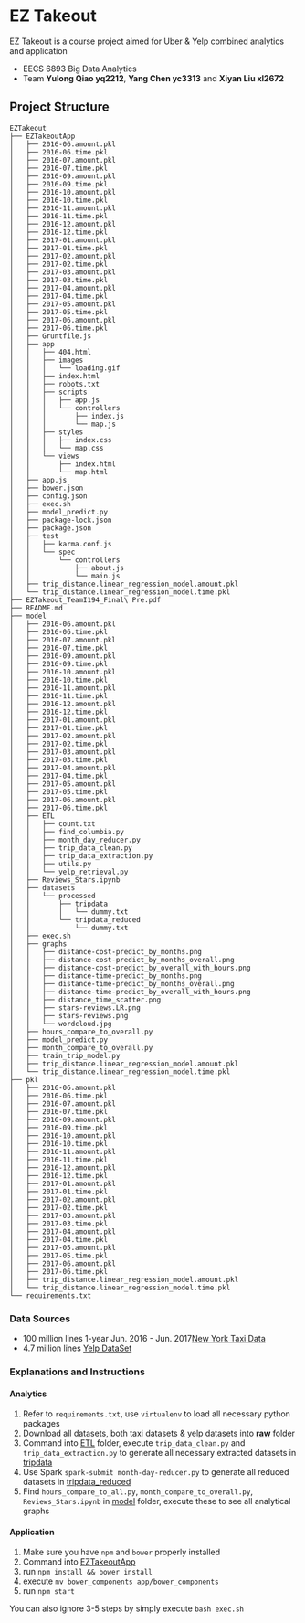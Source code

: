 # EZ Takeout

EZ Takeout is a course project aimed for Uber & Yelp combined analytics and application
  - EECS 6893 Big Data Analytics
  - Team **Yulong Qiao yq2212**, **Yang Chen yc3313** and **Xiyan Liu xl2672**

## Project Structure

    EZTakeout
    ├── EZTakeoutApp
    │   ├── 2016-06.amount.pkl
    │   ├── 2016-06.time.pkl
    │   ├── 2016-07.amount.pkl
    │   ├── 2016-07.time.pkl
    │   ├── 2016-09.amount.pkl
    │   ├── 2016-09.time.pkl
    │   ├── 2016-10.amount.pkl
    │   ├── 2016-10.time.pkl
    │   ├── 2016-11.amount.pkl
    │   ├── 2016-11.time.pkl
    │   ├── 2016-12.amount.pkl
    │   ├── 2016-12.time.pkl
    │   ├── 2017-01.amount.pkl
    │   ├── 2017-01.time.pkl
    │   ├── 2017-02.amount.pkl
    │   ├── 2017-02.time.pkl
    │   ├── 2017-03.amount.pkl
    │   ├── 2017-03.time.pkl
    │   ├── 2017-04.amount.pkl
    │   ├── 2017-04.time.pkl
    │   ├── 2017-05.amount.pkl
    │   ├── 2017-05.time.pkl
    │   ├── 2017-06.amount.pkl
    │   ├── 2017-06.time.pkl
    │   ├── Gruntfile.js
    │   ├── app
    │   │   ├── 404.html
    │   │   ├── images
    │   │   │   └── loading.gif
    │   │   ├── index.html
    │   │   ├── robots.txt
    │   │   ├── scripts
    │   │   │   ├── app.js
    │   │   │   └── controllers
    │   │   │       ├── index.js
    │   │   │       └── map.js
    │   │   ├── styles
    │   │   │   ├── index.css
    │   │   │   └── map.css
    │   │   └── views
    │   │       ├── index.html
    │   │       └── map.html
    │   ├── app.js
    │   ├── bower.json
    │   ├── config.json
    │   ├── exec.sh
    │   ├── model_predict.py
    │   ├── package-lock.json
    │   ├── package.json
    │   ├── test
    │   │   ├── karma.conf.js
    │   │   └── spec
    │   │       └── controllers
    │   │           ├── about.js
    │   │           └── main.js
    │   ├── trip_distance.linear_regression_model.amount.pkl
    │   └── trip_distance.linear_regression_model.time.pkl
    ├── EZTakeout_TeamI194_Final\ Pre.pdf
    ├── README.md
    ├── model
    │   ├── 2016-06.amount.pkl
    │   ├── 2016-06.time.pkl
    │   ├── 2016-07.amount.pkl
    │   ├── 2016-07.time.pkl
    │   ├── 2016-09.amount.pkl
    │   ├── 2016-09.time.pkl
    │   ├── 2016-10.amount.pkl
    │   ├── 2016-10.time.pkl
    │   ├── 2016-11.amount.pkl
    │   ├── 2016-11.time.pkl
    │   ├── 2016-12.amount.pkl
    │   ├── 2016-12.time.pkl
    │   ├── 2017-01.amount.pkl
    │   ├── 2017-01.time.pkl
    │   ├── 2017-02.amount.pkl
    │   ├── 2017-02.time.pkl
    │   ├── 2017-03.amount.pkl
    │   ├── 2017-03.time.pkl
    │   ├── 2017-04.amount.pkl
    │   ├── 2017-04.time.pkl
    │   ├── 2017-05.amount.pkl
    │   ├── 2017-05.time.pkl
    │   ├── 2017-06.amount.pkl
    │   ├── 2017-06.time.pkl
    │   ├── ETL
    │   │   ├── count.txt
    │   │   ├── find_columbia.py
    │   │   ├── month_day_reducer.py
    │   │   ├── trip_data_clean.py
    │   │   ├── trip_data_extraction.py
    │   │   ├── utils.py
    │   │   └── yelp_retrieval.py
    │   ├── Reviews_Stars.ipynb
    │   ├── datasets
    │   │   └── processed
    │   │       ├── tripdata
    │   │       │   └── dummy.txt
    │   │       └── tripdata_reduced
    │   │           └── dummy.txt
    │   ├── exec.sh
    │   ├── graphs
    │   │   ├── distance-cost-predict_by_months.png
    │   │   ├── distance-cost-predict_by_months_overall.png
    │   │   ├── distance-cost-predict_by_overall_with_hours.png
    │   │   ├── distance-time-predict_by_months.png
    │   │   ├── distance-time-predict_by_months_overall.png
    │   │   ├── distance-time-predict_by_overall_with_hours.png
    │   │   ├── distance_time_scatter.png
    │   │   ├── stars-reviews.LR.png
    │   │   ├── stars-reviews.png
    │   │   └── wordcloud.jpg
    │   ├── hours_compare_to_overall.py
    │   ├── model_predict.py
    │   ├── month_compare_to_overall.py
    │   ├── train_trip_model.py
    │   ├── trip_distance.linear_regression_model.amount.pkl
    │   └── trip_distance.linear_regression_model.time.pkl
    ├── pkl
    │   ├── 2016-06.amount.pkl
    │   ├── 2016-06.time.pkl
    │   ├── 2016-07.amount.pkl
    │   ├── 2016-07.time.pkl
    │   ├── 2016-09.amount.pkl
    │   ├── 2016-09.time.pkl
    │   ├── 2016-10.amount.pkl
    │   ├── 2016-10.time.pkl
    │   ├── 2016-11.amount.pkl
    │   ├── 2016-11.time.pkl
    │   ├── 2016-12.amount.pkl
    │   ├── 2016-12.time.pkl
    │   ├── 2017-01.amount.pkl
    │   ├── 2017-01.time.pkl
    │   ├── 2017-02.amount.pkl
    │   ├── 2017-02.time.pkl
    │   ├── 2017-03.amount.pkl
    │   ├── 2017-03.time.pkl
    │   ├── 2017-04.amount.pkl
    │   ├── 2017-04.time.pkl
    │   ├── 2017-05.amount.pkl
    │   ├── 2017-05.time.pkl
    │   ├── 2017-06.amount.pkl
    │   ├── 2017-06.time.pkl
    │   ├── trip_distance.linear_regression_model.amount.pkl
    │   └── trip_distance.linear_regression_model.time.pkl
    └── requirements.txt


### Data Sources

 - 100 million lines 1-year Jun. 2016 - Jun. 2017[New York Taxi Data]
 - 4.7 million lines [Yelp DataSet]

### Explanations and Instructions

#### Analytics

1. Refer to `requirements.txt`, use `virtualenv` to load all necessary python packages
2. Download all datasets, both taxi datasets & yelp datasets into **[raw]** folder
3. Command into [ETL] folder, execute `trip_data_clean.py` and `trip_data_extraction.py` to generate all necessary extracted datasets in [tripdata]
4. Use Spark `spark-submit month-day-reducer.py` to generate all reduced datasets in [tripdata_reduced]
5. Find `hours_compare_to_all.py`, `month_compare_to_overall.py`, `Reviews_Stars.ipynb` in [model] folder, execute these to see all analytical graphs

#### Application

1. Make sure you have `npm` and `bower` properly installed
2. Command into [EZTakeoutApp]
3. run `npm install && bower install`
4. execute `mv bower_components app/bower_components`
5. run `npm start`

You can also ignore 3-5 steps by simply execute `bash exec.sh`


[New York Taxi Data]:<http://www.nyc.gov/html/tlc/html/about/trip_record_data.shtml>
[Yelp DataSet]:<https://www.yelp.com/dataset/challenge>
[raw]:<https://github.com/youleer727/EZTakeout/tree/master/model/datasets/raw>
[ETL]:<https://github.com/youleer727/EZTakeout/tree/master/model/ETL>
[tripdata]:<https://github.com/youleer727/EZTakeout/tree/master/model/datasets/processed/tripdata>
[tripdata_reduced]:<https://github.com/youleer727/EZTakeout/tree/master/model/datasets/processed/tripdata_reduced>
[model]:<https://github.com/youleer727/EZTakeout/tree/master/model>
[EZTakeoutApp]:<https://github.com/youleer727/EZTakeout/tree/master/EZTakeoutApp>